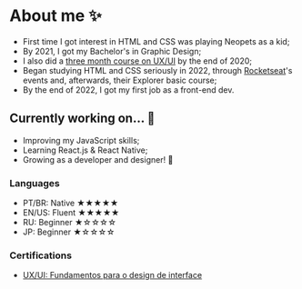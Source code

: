 # About me ✨
- First time I got interest in HTML and CSS was playing Neopets as a kid;
- By 2021, I got my Bachelor's in Graphic Design;
- I also did a [three month course on UX/UI](https://www.coursera.org/account/accomplishments/certificate/K9MS9UMFVCET) by the end of 2020;
- Began studying HTML and CSS seriously in 2022, through [Rocketseat](rocketseat.com.br)'s events and, afterwards, their Explorer basic course;
- By the end of 2022, I got my first job as a front-end dev.

## Currently working on... 💪
- Improving my JavaScript skills;
- Learning React.js & React Native;
- Growing as a developer and designer! 🌱

### Languages
- PT/BR: Native ★★★★★
- EN/US: Fluent ★★★★★
- RU: Beginner ★☆☆☆☆
- JP: Beginner ★☆☆☆☆

### Certifications
- [UX/UI: Fundamentos para o design de interface](https://www.coursera.org/account/accomplishments/certificate/K9MS9UMFVCET)
